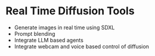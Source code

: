 # Real Time Diffusion Tools

- Generate images in real time using SDXL
- Prompt blending 
- Integrate LLM based agents
- Integrate webcam and voice based control of diffusion
